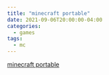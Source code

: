 ```yaml
---
title: "minecraft portable"
date: 2021-09-06T20:00:00-04:00
categories:
  - games
tags:
  - mc
---
```


[minecraft portable](https://drive.google.com/file/d/17oJaY5YIphgHG1DLkCP1S9jOQskvJC1w/view?usp=sharing)
